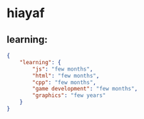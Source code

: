 # hiayaf

## learning:
```json
{
    "learning": {
        "js": "few months",
        "html": "few months",
        "cpp": "few months",
        "game development": "few months",
        "graphics": "few years"
    }
}
```
